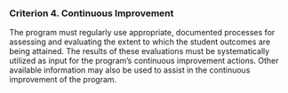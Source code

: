 

### Criterion 4. Continuous Improvement

The program must regularly use appropriate, documented processes for assessing and
evaluating the extent to which the student outcomes are being attained. The results of
these evaluations must be systematically utilized as input for the program’s continuous
improvement actions. Other available information may also be used to assist in the
continuous improvement of the program.